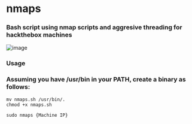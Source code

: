 # nmaps

### Bash script using nmap scripts and aggresive threading for hackthebox machines

![image](https://user-images.githubusercontent.com/80868159/164272768-c2c13d4f-a7d4-4aee-87f4-0a7c076c2efc.png)


### Usage

### Assuming you have /usr/bin in your PATH, create a binary as follows:

```
mv nmaps.sh /usr/bin/.
chmod +x nmaps.sh
```

```
sudo nmaps {Machine IP}
```
